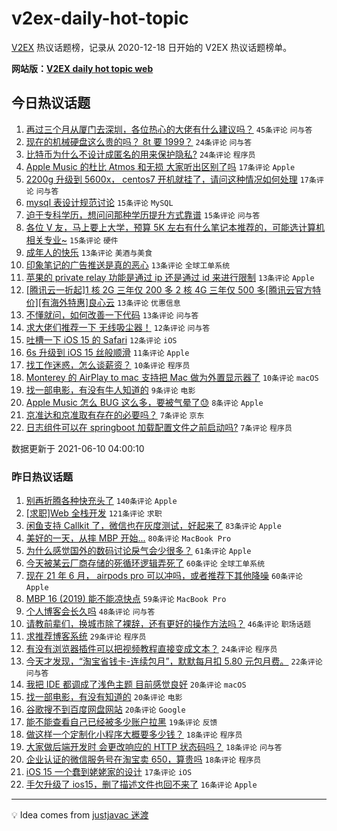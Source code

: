 # v2ex-daily-hot-topic

[V2EX](https://www.v2ex.com/) 热议话题榜，记录从 2020-12-18 日开始的 V2EX 热议话题榜单。

**网站版：[V2EX daily hot topic web](https://boojack.github.io/v2ex-daily-hot-topic-web/)**

## 今日热议话题

<!-- TODAY BEGIN -->

1. [再过三个月从厦门去深圳，各位热心的大佬有什么建议吗？](https://www.v2ex.com/t/782548) `45条评论` `问与答`
1. [现在的机械硬盘这么贵的吗？ 8t 要 1999？](https://www.v2ex.com/t/782557) `24条评论` `问与答`
1. [比特币为什么不设计成匿名的用来保护隐私?](https://www.v2ex.com/t/782546) `24条评论` `程序员`
1. [Apple Music 的杜比 Atmos 和无损 大家听出区别了吗](https://www.v2ex.com/t/782591) `17条评论` `Apple`
1. [2200g 升级到 5600x， centos7 开机就挂了，请问这种情况如何处理](https://www.v2ex.com/t/782583) `17条评论` `问与答`
1. [mysql 表设计规范讨论](https://www.v2ex.com/t/782576) `15条评论` `MySQL`
1. [迫于专科学历，想问问那种学历提升方式靠谱](https://www.v2ex.com/t/782568) `15条评论` `问与答`
1. [各位 V 友，马上要上大学，预算 5K 左右有什么笔记本推荐的，可能选计算机相关专业~](https://www.v2ex.com/t/782549) `15条评论` `硬件`
1. [成年人的快乐](https://www.v2ex.com/t/782572) `13条评论` `美酒与美食`
1. [印象笔记的广告推送是真的恶心](https://www.v2ex.com/t/782566) `13条评论` `全球工单系统`
1. [苹果的 private relay 功能是通过 ip 还是通过 id 来进行限制](https://www.v2ex.com/t/782547) `13条评论` `Apple`
1. [[腾讯云一折起]1 核 2G 三年仅 200 多 2 核 4G 三年仅 500 多[腾讯云官方特价][有海外特惠]良心云](https://www.v2ex.com/t/782544) `13条评论` `优惠信息`
1. [不懂就问，如何改善一下代码](https://www.v2ex.com/t/782537) `13条评论` `问与答`
1. [求大佬们推荐一下 无线吸尘器！](https://www.v2ex.com/t/782590) `12条评论` `问与答`
1. [吐槽一下 iOS 15 的 Safari](https://www.v2ex.com/t/782534) `12条评论` `iOS`
1. [6s 升级到 iOS 15 丝般顺滑](https://www.v2ex.com/t/782545) `11条评论` `Apple`
1. [找工作迷惑，怎么谈薪资？](https://www.v2ex.com/t/782592) `10条评论` `程序员`
1. [Monterey 的 AirPlay to mac 支持把 Mac 做为外置显示器了](https://www.v2ex.com/t/782561) `10条评论` `macOS`
1. [找一部电影，有没有牛人知道的](https://www.v2ex.com/t/782536) `9条评论` `电影`
1. [Apple Music 怎么 BUG 这么多，要被气晕了😓](https://www.v2ex.com/t/782596) `8条评论` `Apple`
1. [京准达和京准取有存在的必要吗？](https://www.v2ex.com/t/782582) `7条评论` `京东`
1. [日志组件可以在 springboot 加载配置文件之前启动吗?](https://www.v2ex.com/t/782573) `7条评论` `程序员`

数据更新于 2021-06-10 04:00:10

<!-- TODAY END -->

### 昨日热议话题

<!-- YESTERDAY BEGIN -->

1. [别再折腾各种快充头了](https://www.v2ex.com/t/782291) `140条评论` `Apple`
1. [[求职]Web 全栈开发](https://www.v2ex.com/t/782290) `121条评论` `求职`
1. [闲鱼支持 Callkit 了，微信也在灰度测试，好起来了](https://www.v2ex.com/t/782382) `83条评论` `Apple`
1. [美好的一天，从摔 MBP 开始...](https://www.v2ex.com/t/782320) `80条评论` `MacBook Pro`
1. [为什么感觉国外的数码讨论戾气会少很多？](https://www.v2ex.com/t/782317) `61条评论` `Apple`
1. [今天被某云厂商存储的死循环逻辑弄死了](https://www.v2ex.com/t/782414) `60条评论` `全球工单系统`
1. [现在 21 年 6 月， airpods pro 可以冲吗，或者推荐下其他降噪](https://www.v2ex.com/t/782310) `60条评论` `Apple`
1. [MBP 16 (2019) 能不能凉快点](https://www.v2ex.com/t/782299) `59条评论` `MacBook Pro`
1. [个人博客会长久吗](https://www.v2ex.com/t/782405) `48条评论` `问与答`
1. [请教前辈们，换城市除了裸辞，还有更好的操作方法吗？](https://www.v2ex.com/t/782313) `46条评论` `职场话题`
1. [求推荐博客系统](https://www.v2ex.com/t/782472) `29条评论` `程序员`
1. [有没有浏览器插件可以把视频教程直接变成文本？](https://www.v2ex.com/t/782409) `24条评论` `程序员`
1. [今天才发现，“淘宝省钱卡-连续包月”，默默每月扣 5.80 元包月费。](https://www.v2ex.com/t/782440) `22条评论` `问与答`
1. [我把 IDE 都调成了浅色主题 目前感觉良好](https://www.v2ex.com/t/782425) `20条评论` `macOS`
1. [找一部电影，有没有知道的](https://www.v2ex.com/t/782416) `20条评论` `电影`
1. [谷歌搜不到百度网盘网站](https://www.v2ex.com/t/782373) `20条评论` `Google`
1. [能不能查看自己已经被多少账户拉黑](https://www.v2ex.com/t/782294) `19条评论` `反馈`
1. [做这样一个定制化小程序大概要多少钱？](https://www.v2ex.com/t/782498) `18条评论` `程序员`
1. [大家做后端开发时 会更改响应的 HTTP 状态码吗？](https://www.v2ex.com/t/782322) `18条评论` `问与答`
1. [企业认证的微信服务号在淘宝卖 650，算贵吗](https://www.v2ex.com/t/782321) `18条评论` `程序员`
1. [iOS 15 一个蠢到姥姥家的设计](https://www.v2ex.com/t/782300) `17条评论` `iOS`
1. [手欠升级了 ios15，删了描述文件也回不来了](https://www.v2ex.com/t/782490) `16条评论` `Apple`

<!-- YESTERDAY END -->

---

💡 Idea comes from [justjavac 迷渡](https://github.com/justjavac/)
